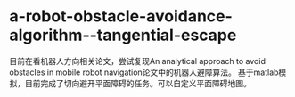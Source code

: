 # a-robot-obstacle-avoidance-algorithm--tangential-escape
目前在看机器人方向相关论文，尝试复现An analytical approach to avoid obstacles in mobile robot navigation论文中的机器人避障算法。
基于matlab模拟，目前完成了切向避开平面障碍的任务。可以自定义平面障碍地图。

